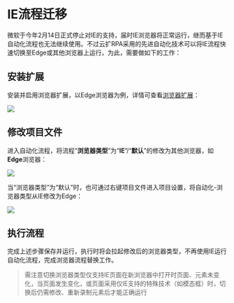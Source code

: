 # IE流程迁移

微软于今年2月14日正式停止对IE的支持，届时IE浏览器将正常运行，继而基于IE自动化流程也无法继续使用。不过云扩RPA采用的先进自动化技术可以将IE流程快速切换至Edge或其他浏览器上运行，为此，需要做如下的工作：


## 安装扩展

安装并启用浏览器扩展，以Edge浏览器为例，详情可查看[浏览器扩展](https://academy.encoo.com/zh-cn/wiki/Studio/Extensions/EdgeExtension.md)：

![](https://docimages.blob.core.chinacloudapi.cn/images/DX/DevGuide/lcqy-00001.png)</br>


## 修改项目文件

进入自动化流程，将流程“**浏览器类型**”为“**IE**”/“**默认**”的修改为其他浏览器，如**Edge**浏览器：

![](https://docimages.blob.core.chinacloudapi.cn/images/DX/DevGuide/lcqy-00002.png)</br>

当“浏览器类型”为“默认”时，也可通过右键项目文件进入项目设置，将自动化-浏览器类型从IE修改为Edge：

![](https://docimages.blob.core.chinacloudapi.cn/images/DX/DevGuide/lcqy-00003.png)</br>



## 执行流程

完成上述步骤保存并运行，执行时将会拉起修改后的浏览器类型，不再使用IE运行自动化流程，完成浏览器流程替换工作。



> 需注意切换浏览器类型仅支持IE页面在新浏览器中打开时页面、元素未变化，当页面发生变化，或页面采用仅IE支持的特殊技术（如模态框）时，切换后仍需修改、重新录制元素后才能正确运行
